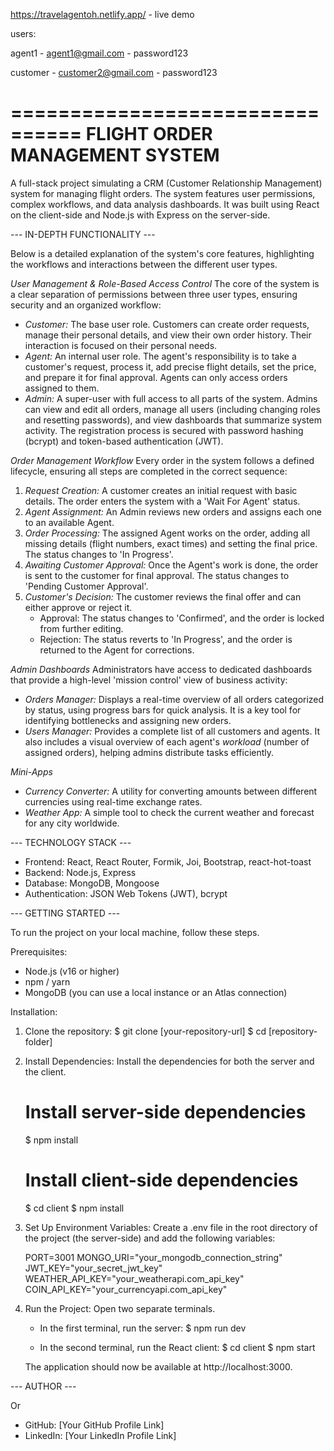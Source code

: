 https://travelagentoh.netlify.app/ - live demo

users:

  agent1 - agent1@gmail.com - password123
  
  customer - customer2@gmail.com - password123


================================
FLIGHT ORDER MANAGEMENT SYSTEM
================================

A full-stack project simulating a CRM (Customer Relationship Management) system for managing flight orders. The system features user permissions, complex workflows, and data analysis dashboards. It was built using React on the client-side and Node.js with Express on the server-side.

--- IN-DEPTH FUNCTIONALITY ---

Below is a detailed explanation of the system's core features, highlighting the workflows and interactions between the different user types.

_User Management & Role-Based Access Control_
The core of the system is a clear separation of permissions between three user types, ensuring security and an organized workflow:

- _Customer:_ The base user role. Customers can create order requests, manage their personal details, and view their own order history. Their interaction is focused on their personal needs.
- _Agent:_ An internal user role. The agent's responsibility is to take a customer's request, process it, add precise flight details, set the price, and prepare it for final approval. Agents can only access orders assigned to them.
- _Admin:_ A super-user with full access to all parts of the system. Admins can view and edit all orders, manage all users (including changing roles and resetting passwords), and view dashboards that summarize system activity.
  The registration process is secured with password hashing (bcrypt) and token-based authentication (JWT).

_Order Management Workflow_
Every order in the system follows a defined lifecycle, ensuring all steps are completed in the correct sequence:

1. _Request Creation:_ A customer creates an initial request with basic details. The order enters the system with a 'Wait For Agent' status.
2. _Agent Assignment:_ An Admin reviews new orders and assigns each one to an available Agent.
3. _Order Processing:_ The assigned Agent works on the order, adding all missing details (flight numbers, exact times) and setting the final price. The status changes to 'In Progress'.
4. _Awaiting Customer Approval:_ Once the Agent's work is done, the order is sent to the customer for final approval. The status changes to 'Pending Customer Approval'.
5. _Customer's Decision:_ The customer reviews the final offer and can either approve or reject it.
   - Approval: The status changes to 'Confirmed', and the order is locked from further editing.
   - Rejection: The status reverts to 'In Progress', and the order is returned to the Agent for corrections.

_Admin Dashboards_
Administrators have access to dedicated dashboards that provide a high-level 'mission control' view of business activity:

- _Orders Manager:_ Displays a real-time overview of all orders categorized by status, using progress bars for quick analysis. It is a key tool for identifying bottlenecks and assigning new orders.
- _Users Manager:_ Provides a complete list of all customers and agents. It also includes a visual overview of each agent's _workload_ (number of assigned orders), helping admins distribute tasks efficiently.

_Mini-Apps_

- _Currency Converter:_ A utility for converting amounts between different currencies using real-time exchange rates.
- _Weather App:_ A simple tool to check the current weather and forecast for any city worldwide.

--- TECHNOLOGY STACK ---

- Frontend: React, React Router, Formik, Joi, Bootstrap, react-hot-toast
- Backend: Node.js, Express
- Database: MongoDB, Mongoose
- Authentication: JSON Web Tokens (JWT), bcrypt

--- GETTING STARTED ---

To run the project on your local machine, follow these steps.

Prerequisites:

- Node.js (v16 or higher)
- npm / yarn
- MongoDB (you can use a local instance or an Atlas connection)

Installation:

1. Clone the repository:
   $ git clone [your-repository-url]
   $ cd [repository-folder]

2. Install Dependencies:
   Install the dependencies for both the server and the client.

   # Install server-side dependencies

   $ npm install

   # Install client-side dependencies

   $ cd client
   $ npm install

3. Set Up Environment Variables:
   Create a .env file in the root directory of the project (the server-side) and add the following variables:

   PORT=3001
   MONGO_URI="your_mongodb_connection_string"
   JWT_KEY="your_secret_jwt_key"
   WEATHER_API_KEY="your_weatherapi.com_api_key"
   COIN_API_KEY="your_currencyapi.com_api_key"

4. Run the Project:
   Open two separate terminals.

   - In the first terminal, run the server:
     $ npm run dev

   - In the second terminal, run the React client:
     $ cd client
     $ npm start

   The application should now be available at http://localhost:3000.

--- AUTHOR ---

Or

- GitHub: [Your GitHub Profile Link]
- LinkedIn: [Your LinkedIn Profile Link]
